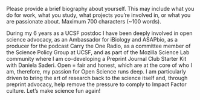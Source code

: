 Please provide a brief biography about yourself. This may include what you do for work, what you study, what projects you’re involved in, or what you are passionate about. Maximum 700 characters (~100 words).

During my 6 years as a UCSF postdoc I have been deeply involved in open science advocacy, as an Ambassador for iBiology and ASAPbio, as a producer for the podcast Carry the One Radio, as a committee member of the Science Policy Group at UCSF, and as part of the Mozilla Science Lab community where I am co-developing a Preprint Journal Club Starter Kit with Daniela Saderi. Open = fair and honest, which are at the core of who I am, therefore, my passion for Open Science runs deep. I am particularly driven to bring the art of research back to the science itself and, through preprint advocacy, help remove the pressure to comply to Impact Factor culture. Let’s make science fun again!
